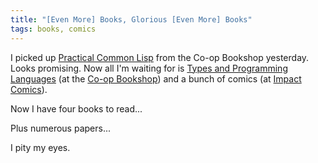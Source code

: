 ```yaml
---
title: "[Even More] Books, Glorious [Even More] Books"
tags: books, comics
---
```


I picked up [Practical Common Lisp][pcl] from the Co-op Bookshop yesterday.
Looks promising. Now all I'm waiting for is [Types and Programming
Languages][tapl] (at the [Co-op Bookshop][coop]) and a bunch of comics (at
[Impact Comics][impact]).

Now I have four books to read...

Plus numerous papers...

I pity my eyes.

[pcl]: http://www.amazon.com/dp/1590592395
[tapl]: http://www.amazon.com/dp/0262162091
[coop]: http://www.coop-bookshop.com.au/
[impact]: http://www.impactcomics.com.au/
